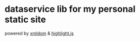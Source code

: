 
# dataservice lib for my personal static site

powered by [xmldom](https://github.com/xmldom/xmldom) & [highlight.js](https://highlightjs.org/)
